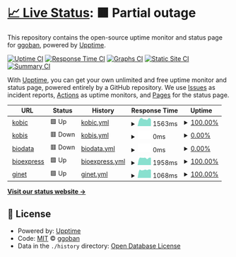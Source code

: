 # [📈 Live Status](https://ggoban.github.io/upptime): <!--live status--> **🟧 Partial outage**

This repository contains the open-source uptime monitor and status page for [ggoban](http://www.ggoban.com), powered by [Upptime](https://github.com/upptime/upptime).

[![Uptime CI](https://github.com/ggoban/upptime/workflows/Uptime%20CI/badge.svg)](https://github.com/upptime/upptime/actions?query=workflow%3A%22Uptime+CI%22)
[![Response Time CI](https://github.com/ggoban/upptime/workflows/Response%20Time%20CI/badge.svg)](https://github.com/upptime/upptime/actions?query=workflow%3A%22Response+Time+CI%22)
[![Graphs CI](https://github.com/ggoban/upptime/workflows/Graphs%20CI/badge.svg)](https://github.com/upptime/upptime/actions?query=workflow%3A%22Graphs+CI%22)
[![Static Site CI](https://github.com/ggoban/upptime/workflows/Static%20Site%20CI/badge.svg)](https://github.com/upptime/upptime/actions?query=workflow%3A%22Static+Site+CI%22)
[![Summary CI](https://github.com/ggoban/upptime/workflows/Summary%20CI/badge.svg)](https://github.com/upptime/upptime/actions?query=workflow%3A%22Summary+CI%22)

With [Upptime](https://upptime.js.org), you can get your own unlimited and free uptime monitor and status page, powered entirely by a GitHub repository. We use [Issues](https://github.com/ggoban/upptime/issues) as incident reports, [Actions](https://github.com/ggoban/upptime/actions) as uptime monitors, and [Pages](https://ggoban.github.io/upptime) for the status page.

<!--start: status pages-->
<!-- This summary is generated by Upptime (https://github.com/upptime/upptime) -->
<!-- Do not edit this manually, your changes will be overwritten -->
<!-- prettier-ignore -->
| URL | Status | History | Response Time | Uptime |
| --- | ------ | ------- | ------------- | ------ |
| <img alt="" src="https://favicons.githubusercontent.com/www.kobic.re.kr" height="13"> [kobic](https://www.kobic.re.kr) | 🟩 Up | [kobic.yml](https://github.com/ggoban/upptime/commits/HEAD/history/kobic.yml) | <details><summary><img alt="Response time graph" src="./graphs/kobic/response-time-week.png" height="20"> 1563ms</summary><br><a href="https://ggoban.github.io/upptime/history/kobic"><img alt="Response time 1507" src="https://img.shields.io/endpoint?url=https%3A%2F%2Fraw.githubusercontent.com%2Fggoban%2Fupptime%2FHEAD%2Fapi%2Fkobic%2Fresponse-time.json"></a><br><a href="https://ggoban.github.io/upptime/history/kobic"><img alt="24-hour response time 1454" src="https://img.shields.io/endpoint?url=https%3A%2F%2Fraw.githubusercontent.com%2Fggoban%2Fupptime%2FHEAD%2Fapi%2Fkobic%2Fresponse-time-day.json"></a><br><a href="https://ggoban.github.io/upptime/history/kobic"><img alt="7-day response time 1563" src="https://img.shields.io/endpoint?url=https%3A%2F%2Fraw.githubusercontent.com%2Fggoban%2Fupptime%2FHEAD%2Fapi%2Fkobic%2Fresponse-time-week.json"></a><br><a href="https://ggoban.github.io/upptime/history/kobic"><img alt="30-day response time 1507" src="https://img.shields.io/endpoint?url=https%3A%2F%2Fraw.githubusercontent.com%2Fggoban%2Fupptime%2FHEAD%2Fapi%2Fkobic%2Fresponse-time-month.json"></a><br><a href="https://ggoban.github.io/upptime/history/kobic"><img alt="1-year response time 1507" src="https://img.shields.io/endpoint?url=https%3A%2F%2Fraw.githubusercontent.com%2Fggoban%2Fupptime%2FHEAD%2Fapi%2Fkobic%2Fresponse-time-year.json"></a></details> | <details><summary><a href="https://ggoban.github.io/upptime/history/kobic">100.00%</a></summary><a href="https://ggoban.github.io/upptime/history/kobic"><img alt="All-time uptime 99.91%" src="https://img.shields.io/endpoint?url=https%3A%2F%2Fraw.githubusercontent.com%2Fggoban%2Fupptime%2FHEAD%2Fapi%2Fkobic%2Fuptime.json"></a><br><a href="https://ggoban.github.io/upptime/history/kobic"><img alt="24-hour uptime 100.00%" src="https://img.shields.io/endpoint?url=https%3A%2F%2Fraw.githubusercontent.com%2Fggoban%2Fupptime%2FHEAD%2Fapi%2Fkobic%2Fuptime-day.json"></a><br><a href="https://ggoban.github.io/upptime/history/kobic"><img alt="7-day uptime 100.00%" src="https://img.shields.io/endpoint?url=https%3A%2F%2Fraw.githubusercontent.com%2Fggoban%2Fupptime%2FHEAD%2Fapi%2Fkobic%2Fuptime-week.json"></a><br><a href="https://ggoban.github.io/upptime/history/kobic"><img alt="30-day uptime 99.91%" src="https://img.shields.io/endpoint?url=https%3A%2F%2Fraw.githubusercontent.com%2Fggoban%2Fupptime%2FHEAD%2Fapi%2Fkobic%2Fuptime-month.json"></a><br><a href="https://ggoban.github.io/upptime/history/kobic"><img alt="1-year uptime 99.91%" src="https://img.shields.io/endpoint?url=https%3A%2F%2Fraw.githubusercontent.com%2Fggoban%2Fupptime%2FHEAD%2Fapi%2Fkobic%2Fuptime-year.json"></a></details>
| <img alt="" src="https://favicons.githubusercontent.com/www.kobis.re.kr" height="13"> [kobis](https://www.kobis.re.kr) | 🟥 Down | [kobis.yml](https://github.com/ggoban/upptime/commits/HEAD/history/kobis.yml) | <details><summary><img alt="Response time graph" src="./graphs/kobis/response-time-week.png" height="20"> 0ms</summary><br><a href="https://ggoban.github.io/upptime/history/kobis"><img alt="Response time 0" src="https://img.shields.io/endpoint?url=https%3A%2F%2Fraw.githubusercontent.com%2Fggoban%2Fupptime%2FHEAD%2Fapi%2Fkobis%2Fresponse-time.json"></a><br><a href="https://ggoban.github.io/upptime/history/kobis"><img alt="24-hour response time 0" src="https://img.shields.io/endpoint?url=https%3A%2F%2Fraw.githubusercontent.com%2Fggoban%2Fupptime%2FHEAD%2Fapi%2Fkobis%2Fresponse-time-day.json"></a><br><a href="https://ggoban.github.io/upptime/history/kobis"><img alt="7-day response time 0" src="https://img.shields.io/endpoint?url=https%3A%2F%2Fraw.githubusercontent.com%2Fggoban%2Fupptime%2FHEAD%2Fapi%2Fkobis%2Fresponse-time-week.json"></a><br><a href="https://ggoban.github.io/upptime/history/kobis"><img alt="30-day response time 0" src="https://img.shields.io/endpoint?url=https%3A%2F%2Fraw.githubusercontent.com%2Fggoban%2Fupptime%2FHEAD%2Fapi%2Fkobis%2Fresponse-time-month.json"></a><br><a href="https://ggoban.github.io/upptime/history/kobis"><img alt="1-year response time 0" src="https://img.shields.io/endpoint?url=https%3A%2F%2Fraw.githubusercontent.com%2Fggoban%2Fupptime%2FHEAD%2Fapi%2Fkobis%2Fresponse-time-year.json"></a></details> | <details><summary><a href="https://ggoban.github.io/upptime/history/kobis">0.00%</a></summary><a href="https://ggoban.github.io/upptime/history/kobis"><img alt="All-time uptime 0.00%" src="https://img.shields.io/endpoint?url=https%3A%2F%2Fraw.githubusercontent.com%2Fggoban%2Fupptime%2FHEAD%2Fapi%2Fkobis%2Fuptime.json"></a><br><a href="https://ggoban.github.io/upptime/history/kobis"><img alt="24-hour uptime 0.00%" src="https://img.shields.io/endpoint?url=https%3A%2F%2Fraw.githubusercontent.com%2Fggoban%2Fupptime%2FHEAD%2Fapi%2Fkobis%2Fuptime-day.json"></a><br><a href="https://ggoban.github.io/upptime/history/kobis"><img alt="7-day uptime 0.00%" src="https://img.shields.io/endpoint?url=https%3A%2F%2Fraw.githubusercontent.com%2Fggoban%2Fupptime%2FHEAD%2Fapi%2Fkobis%2Fuptime-week.json"></a><br><a href="https://ggoban.github.io/upptime/history/kobis"><img alt="30-day uptime 0.00%" src="https://img.shields.io/endpoint?url=https%3A%2F%2Fraw.githubusercontent.com%2Fggoban%2Fupptime%2FHEAD%2Fapi%2Fkobis%2Fuptime-month.json"></a><br><a href="https://ggoban.github.io/upptime/history/kobis"><img alt="1-year uptime 0.00%" src="https://img.shields.io/endpoint?url=https%3A%2F%2Fraw.githubusercontent.com%2Fggoban%2Fupptime%2FHEAD%2Fapi%2Fkobis%2Fuptime-year.json"></a></details>
| <img alt="" src="https://favicons.githubusercontent.com/www.biodata.kr" height="13"> [biodata](https://www.biodata.kr) | 🟥 Down | [biodata.yml](https://github.com/ggoban/upptime/commits/HEAD/history/biodata.yml) | <details><summary><img alt="Response time graph" src="./graphs/biodata/response-time-week.png" height="20"> 0ms</summary><br><a href="https://ggoban.github.io/upptime/history/biodata"><img alt="Response time 0" src="https://img.shields.io/endpoint?url=https%3A%2F%2Fraw.githubusercontent.com%2Fggoban%2Fupptime%2FHEAD%2Fapi%2Fbiodata%2Fresponse-time.json"></a><br><a href="https://ggoban.github.io/upptime/history/biodata"><img alt="24-hour response time 0" src="https://img.shields.io/endpoint?url=https%3A%2F%2Fraw.githubusercontent.com%2Fggoban%2Fupptime%2FHEAD%2Fapi%2Fbiodata%2Fresponse-time-day.json"></a><br><a href="https://ggoban.github.io/upptime/history/biodata"><img alt="7-day response time 0" src="https://img.shields.io/endpoint?url=https%3A%2F%2Fraw.githubusercontent.com%2Fggoban%2Fupptime%2FHEAD%2Fapi%2Fbiodata%2Fresponse-time-week.json"></a><br><a href="https://ggoban.github.io/upptime/history/biodata"><img alt="30-day response time 0" src="https://img.shields.io/endpoint?url=https%3A%2F%2Fraw.githubusercontent.com%2Fggoban%2Fupptime%2FHEAD%2Fapi%2Fbiodata%2Fresponse-time-month.json"></a><br><a href="https://ggoban.github.io/upptime/history/biodata"><img alt="1-year response time 0" src="https://img.shields.io/endpoint?url=https%3A%2F%2Fraw.githubusercontent.com%2Fggoban%2Fupptime%2FHEAD%2Fapi%2Fbiodata%2Fresponse-time-year.json"></a></details> | <details><summary><a href="https://ggoban.github.io/upptime/history/biodata">0.00%</a></summary><a href="https://ggoban.github.io/upptime/history/biodata"><img alt="All-time uptime 0.00%" src="https://img.shields.io/endpoint?url=https%3A%2F%2Fraw.githubusercontent.com%2Fggoban%2Fupptime%2FHEAD%2Fapi%2Fbiodata%2Fuptime.json"></a><br><a href="https://ggoban.github.io/upptime/history/biodata"><img alt="24-hour uptime 0.00%" src="https://img.shields.io/endpoint?url=https%3A%2F%2Fraw.githubusercontent.com%2Fggoban%2Fupptime%2FHEAD%2Fapi%2Fbiodata%2Fuptime-day.json"></a><br><a href="https://ggoban.github.io/upptime/history/biodata"><img alt="7-day uptime 0.00%" src="https://img.shields.io/endpoint?url=https%3A%2F%2Fraw.githubusercontent.com%2Fggoban%2Fupptime%2FHEAD%2Fapi%2Fbiodata%2Fuptime-week.json"></a><br><a href="https://ggoban.github.io/upptime/history/biodata"><img alt="30-day uptime 0.00%" src="https://img.shields.io/endpoint?url=https%3A%2F%2Fraw.githubusercontent.com%2Fggoban%2Fupptime%2FHEAD%2Fapi%2Fbiodata%2Fuptime-month.json"></a><br><a href="https://ggoban.github.io/upptime/history/biodata"><img alt="1-year uptime 0.00%" src="https://img.shields.io/endpoint?url=https%3A%2F%2Fraw.githubusercontent.com%2Fggoban%2Fupptime%2FHEAD%2Fapi%2Fbiodata%2Fuptime-year.json"></a></details>
| <img alt="" src="https://favicons.githubusercontent.com/www.bioexpress.re.kr" height="13"> [bioexpress](https://www.bioexpress.re.kr) | 🟩 Up | [bioexpress.yml](https://github.com/ggoban/upptime/commits/HEAD/history/bioexpress.yml) | <details><summary><img alt="Response time graph" src="./graphs/bioexpress/response-time-week.png" height="20"> 1958ms</summary><br><a href="https://ggoban.github.io/upptime/history/bioexpress"><img alt="Response time 1862" src="https://img.shields.io/endpoint?url=https%3A%2F%2Fraw.githubusercontent.com%2Fggoban%2Fupptime%2FHEAD%2Fapi%2Fbioexpress%2Fresponse-time.json"></a><br><a href="https://ggoban.github.io/upptime/history/bioexpress"><img alt="24-hour response time 2022" src="https://img.shields.io/endpoint?url=https%3A%2F%2Fraw.githubusercontent.com%2Fggoban%2Fupptime%2FHEAD%2Fapi%2Fbioexpress%2Fresponse-time-day.json"></a><br><a href="https://ggoban.github.io/upptime/history/bioexpress"><img alt="7-day response time 1958" src="https://img.shields.io/endpoint?url=https%3A%2F%2Fraw.githubusercontent.com%2Fggoban%2Fupptime%2FHEAD%2Fapi%2Fbioexpress%2Fresponse-time-week.json"></a><br><a href="https://ggoban.github.io/upptime/history/bioexpress"><img alt="30-day response time 1862" src="https://img.shields.io/endpoint?url=https%3A%2F%2Fraw.githubusercontent.com%2Fggoban%2Fupptime%2FHEAD%2Fapi%2Fbioexpress%2Fresponse-time-month.json"></a><br><a href="https://ggoban.github.io/upptime/history/bioexpress"><img alt="1-year response time 1862" src="https://img.shields.io/endpoint?url=https%3A%2F%2Fraw.githubusercontent.com%2Fggoban%2Fupptime%2FHEAD%2Fapi%2Fbioexpress%2Fresponse-time-year.json"></a></details> | <details><summary><a href="https://ggoban.github.io/upptime/history/bioexpress">100.00%</a></summary><a href="https://ggoban.github.io/upptime/history/bioexpress"><img alt="All-time uptime 99.91%" src="https://img.shields.io/endpoint?url=https%3A%2F%2Fraw.githubusercontent.com%2Fggoban%2Fupptime%2FHEAD%2Fapi%2Fbioexpress%2Fuptime.json"></a><br><a href="https://ggoban.github.io/upptime/history/bioexpress"><img alt="24-hour uptime 100.00%" src="https://img.shields.io/endpoint?url=https%3A%2F%2Fraw.githubusercontent.com%2Fggoban%2Fupptime%2FHEAD%2Fapi%2Fbioexpress%2Fuptime-day.json"></a><br><a href="https://ggoban.github.io/upptime/history/bioexpress"><img alt="7-day uptime 100.00%" src="https://img.shields.io/endpoint?url=https%3A%2F%2Fraw.githubusercontent.com%2Fggoban%2Fupptime%2FHEAD%2Fapi%2Fbioexpress%2Fuptime-week.json"></a><br><a href="https://ggoban.github.io/upptime/history/bioexpress"><img alt="30-day uptime 99.91%" src="https://img.shields.io/endpoint?url=https%3A%2F%2Fraw.githubusercontent.com%2Fggoban%2Fupptime%2FHEAD%2Fapi%2Fbioexpress%2Fuptime-month.json"></a><br><a href="https://ggoban.github.io/upptime/history/bioexpress"><img alt="1-year uptime 99.91%" src="https://img.shields.io/endpoint?url=https%3A%2F%2Fraw.githubusercontent.com%2Fggoban%2Fupptime%2FHEAD%2Fapi%2Fbioexpress%2Fuptime-year.json"></a></details>
| <img alt="" src="https://favicons.githubusercontent.com/ginet.kr" height="13"> [ginet](https://ginet.kr) | 🟩 Up | [ginet.yml](https://github.com/ggoban/upptime/commits/HEAD/history/ginet.yml) | <details><summary><img alt="Response time graph" src="./graphs/ginet/response-time-week.png" height="20"> 1068ms</summary><br><a href="https://ggoban.github.io/upptime/history/ginet"><img alt="Response time 986" src="https://img.shields.io/endpoint?url=https%3A%2F%2Fraw.githubusercontent.com%2Fggoban%2Fupptime%2FHEAD%2Fapi%2Fginet%2Fresponse-time.json"></a><br><a href="https://ggoban.github.io/upptime/history/ginet"><img alt="24-hour response time 1078" src="https://img.shields.io/endpoint?url=https%3A%2F%2Fraw.githubusercontent.com%2Fggoban%2Fupptime%2FHEAD%2Fapi%2Fginet%2Fresponse-time-day.json"></a><br><a href="https://ggoban.github.io/upptime/history/ginet"><img alt="7-day response time 1068" src="https://img.shields.io/endpoint?url=https%3A%2F%2Fraw.githubusercontent.com%2Fggoban%2Fupptime%2FHEAD%2Fapi%2Fginet%2Fresponse-time-week.json"></a><br><a href="https://ggoban.github.io/upptime/history/ginet"><img alt="30-day response time 986" src="https://img.shields.io/endpoint?url=https%3A%2F%2Fraw.githubusercontent.com%2Fggoban%2Fupptime%2FHEAD%2Fapi%2Fginet%2Fresponse-time-month.json"></a><br><a href="https://ggoban.github.io/upptime/history/ginet"><img alt="1-year response time 986" src="https://img.shields.io/endpoint?url=https%3A%2F%2Fraw.githubusercontent.com%2Fggoban%2Fupptime%2FHEAD%2Fapi%2Fginet%2Fresponse-time-year.json"></a></details> | <details><summary><a href="https://ggoban.github.io/upptime/history/ginet">100.00%</a></summary><a href="https://ggoban.github.io/upptime/history/ginet"><img alt="All-time uptime 99.04%" src="https://img.shields.io/endpoint?url=https%3A%2F%2Fraw.githubusercontent.com%2Fggoban%2Fupptime%2FHEAD%2Fapi%2Fginet%2Fuptime.json"></a><br><a href="https://ggoban.github.io/upptime/history/ginet"><img alt="24-hour uptime 100.00%" src="https://img.shields.io/endpoint?url=https%3A%2F%2Fraw.githubusercontent.com%2Fggoban%2Fupptime%2FHEAD%2Fapi%2Fginet%2Fuptime-day.json"></a><br><a href="https://ggoban.github.io/upptime/history/ginet"><img alt="7-day uptime 100.00%" src="https://img.shields.io/endpoint?url=https%3A%2F%2Fraw.githubusercontent.com%2Fggoban%2Fupptime%2FHEAD%2Fapi%2Fginet%2Fuptime-week.json"></a><br><a href="https://ggoban.github.io/upptime/history/ginet"><img alt="30-day uptime 99.04%" src="https://img.shields.io/endpoint?url=https%3A%2F%2Fraw.githubusercontent.com%2Fggoban%2Fupptime%2FHEAD%2Fapi%2Fginet%2Fuptime-month.json"></a><br><a href="https://ggoban.github.io/upptime/history/ginet"><img alt="1-year uptime 99.04%" src="https://img.shields.io/endpoint?url=https%3A%2F%2Fraw.githubusercontent.com%2Fggoban%2Fupptime%2FHEAD%2Fapi%2Fginet%2Fuptime-year.json"></a></details>

<!--end: status pages-->

[**Visit our status website →**](https://ggoban.github.io/upptime)

## 📄 License

- Powered by: [Upptime](https://github.com/upptime/upptime)
- Code: [MIT](./LICENSE) © [ggoban](http://www.ggoban.com)
- Data in the `./history` directory: [Open Database License](https://opendatacommons.org/licenses/odbl/1-0/)
